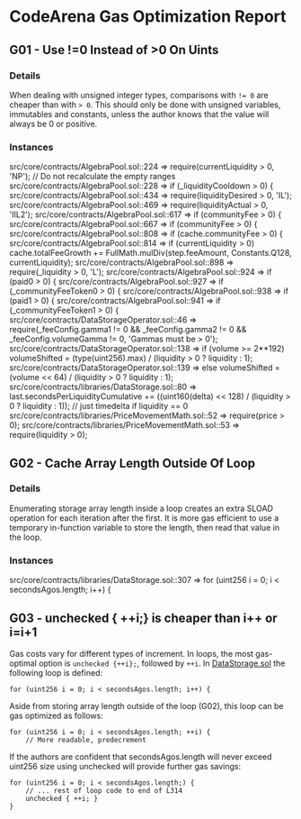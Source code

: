 # CodeArena Gas Optimization Report

## G01 - Use !=0 Instead of >0 On Uints

### Details
When dealing with unsigned integer types, comparisons with `!= 0` are cheaper than with `> 0`. This should only be done with unsigned variables, immutables and constants, unless the author knows that the value will always be 0 or positive.

### Instances

src/core/contracts/AlgebraPool.sol::224 => require(currentLiquidity > 0, 'NP'); // Do not recalculate the empty ranges
src/core/contracts/AlgebraPool.sol::228 => if (_liquidityCooldown > 0) { 
src/core/contracts/AlgebraPool.sol::434 => require(liquidityDesired > 0, 'IL');
src/core/contracts/AlgebraPool.sol::469 => require(liquidityActual > 0, 'IIL2');
src/core/contracts/AlgebraPool.sol::617 => if (communityFee > 0) { 
src/core/contracts/AlgebraPool.sol::667 => if (communityFee > 0) { 
src/core/contracts/AlgebraPool.sol::808 => if (cache.communityFee > 0) { 
src/core/contracts/AlgebraPool.sol::814 => if (currentLiquidity > 0) cache.totalFeeGrowth += FullMath.mulDiv(step.feeAmount, Constants.Q128, currentLiquidity);
src/core/contracts/AlgebraPool.sol::898 => require(_liquidity > 0, 'L');
src/core/contracts/AlgebraPool.sol::924 => if (paid0 > 0) { 
src/core/contracts/AlgebraPool.sol::927 => if (_communityFeeToken0 > 0) { 
src/core/contracts/AlgebraPool.sol::938 => if (paid1 > 0) { 
src/core/contracts/AlgebraPool.sol::941 => if (_communityFeeToken1 > 0) { 
src/core/contracts/DataStorageOperator.sol::46 => require(_feeConfig.gamma1 != 0 && _feeConfig.gamma2 != 0 && _feeConfig.volumeGamma != 0, 'Gammas must be > 0');
src/core/contracts/DataStorageOperator.sol::138 => if (volume >= 2**192) volumeShifted = (type(uint256).max) / (liquidity > 0 ? liquidity : 1);
src/core/contracts/DataStorageOperator.sol::139 => else volumeShifted = (volume << 64) / (liquidity > 0 ? liquidity : 1);
src/core/contracts/libraries/DataStorage.sol::80 => last.secondsPerLiquidityCumulative += ((uint160(delta) << 128) / (liquidity > 0 ? liquidity : 1)); // just timedelta if liquidity == 0
src/core/contracts/libraries/PriceMovementMath.sol::52 => require(price > 0);
src/core/contracts/libraries/PriceMovementMath.sol::53 => require(liquidity > 0);

## G02 - Cache Array Length Outside Of Loop

### Details
Enumerating storage array length inside a loop creates an extra SLOAD operation for each iteration after the first. It is more gas efficient to use a temporary in-function variable to store the length, then read that value in the loop.

### Instances
src/core/contracts/libraries/DataStorage.sol::307 => for (uint256 i = 0; i < secondsAgos.length; i++) {

## G03 - unchecked { ++i;} is cheaper than i++ or i=i+1

Gas costs vary for different types of increment. In loops, the most gas-optimal option is `unchecked {++i};`, followed by `++i`. In [DataStorage.sol](https://github.com/code-423n4/2022-09-quickswap/blob/main/src/core/contracts/libraries/DataStorage.sol#L307-L315) the following loop is defined:

```
for (uint256 i = 0; i < secondsAgos.length; i++) {
```

Aside from storing array length outside of the loop (G02), this loop can be gas optimized as follows:

```
for (uint256 i = 0; i < secondsAgos.length; ++i) {
	// More readable, predecrement
```

If the authors are confident that secondsAgos.length will never exceed uint256 size using unchecked will provide further gas savings:

```
for (uint256 i = 0; i < secondsAgos.length;) {
	// ... rest of loop code to end of L314
	unchecked { ++i; }
}
```